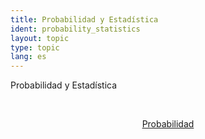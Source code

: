 ```yaml
---
title: Probabilidad y Estadística
ident: probability_statistics
layout: topic
type: topic
lang: es
---
```


Probabilidad y Estadística

<div style="position: relative;" align="center">

<a style="padding: 20px;" href="/subjects/{{page.lang}}/probability.html"><p class="subject probability">Probabilidad</p></a>

</div>
